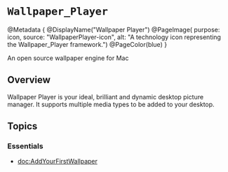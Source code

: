 # ``Wallpaper_Player``

@Metadata {
    @DisplayName("Wallpaper Player")
    @PageImage(
        purpose: icon,
        source: "WallpaperPlayer-icon", 
        alt: "A technology icon representing the Wallpaper_Player framework.")
    @PageColor(blue)
}

An open source wallpaper engine for Mac

## Overview

Wallpaper Player is your ideal, brilliant and dynamic desktop picture manager. 
It supports multiple media types to be added to your desktop.

## Topics

### Essentials

- <doc:AddYourFirstWallpaper>
